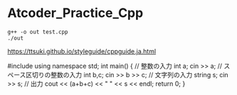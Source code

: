 # Atcoder_Practice_Cpp
```
g++ -o out test.cpp
./out 
```

https://ttsuki.github.io/styleguide/cppguide.ja.html

#include<iostream>
using namespace std;
int main()
{
    // 整数の入力
    int a;
    cin >> a;
    // スペース区切りの整数の入力
    int b,c;
    cin >> b >> c;
    // 文字列の入力
    string s;
    cin >> s;
    // 出力
    cout << (a+b+c) << " " << s << endl;
    return 0;
}
